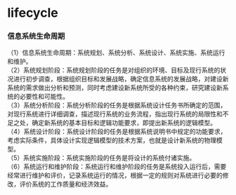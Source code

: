 # lifecycle

### 信息系统生命周期
（1）信息系统生命周期：系统规划、系统分析、系统设计、系统实施、系统运行和维护。  
（2）系统规划阶段：系统规划阶段的任务是对组织的环境、目标及现行系统的状况进行初步调查，根据组织目标和发展战略，确定信息系统的发展战略，对建设新系统的需求做出分析和预测，同时考虑建设新系统所受的各种约束，研究建设新系统的必要性和可能性。  
（3）系统分析阶段：系统分析阶段的任务是根据系统设计任务书所确定的范围，对现行系统进行详细调查，描述现行系统的业务流程，指出现行系统的局限性和不足之处，确定新系统的基本目标和逻辑功能要求，即提出新系统的逻辑模型。  
（4）系统设计阶段：系统设计阶段的任务是根据系统说明书中规定的功能要求，考虑实际条件，具体设计实现逻辑模型的技术方案，也就是设计新系统的物理模型。  
（5）系统实施阶段：系统实施阶段的任务是将设计的系统付诸实施。  
（6）系统运行和维护阶段：系统运行和维护阶段的任务是系统投入运行后，需要经常进行维护和评价，记录系统运行的情况，根据一定的规则对系统进行必要的修改，评价系统的工作质量和经济效益。  
